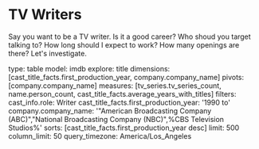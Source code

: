 # TV Writers

Say you want to be a TV writer.  Is it a good career?  Who shoud you target talking to?  How long should I expect to work?  How many openings are there?  Let's investigate.

<look>
  type: table
  model: imdb
  explore: title
  dimensions: [cast_title_facts.first_production_year, company.company_name]
  pivots: [company.company_name]
  measures: [tv_series.tv_series_count, name.person_count, cast_title_facts.average_years_with_titles]
  filters:
    cast_info.role: Writer
    cast_title_facts.first_production_year: '1990 to'
    company.company_name: '"American Broadcasting Company (ABC)","National Broadcasting
      Company (NBC)",%CBS Television Studios%'
  sorts: [cast_title_facts.first_production_year desc]
  limit: 500
  column_limit: 50
  query_timezone: America/Los_Angeles

</look>

